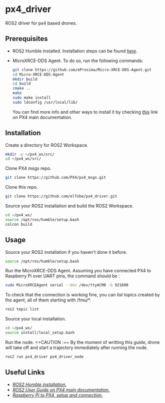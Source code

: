 # px4_driver
ROS2 driver for px4 based drones.

## Prerequisites

- ROS2 Humble installed. Installation steps can be found *[here](https://docs.ros.org/en/humble/Installation/Ubuntu-Install-Debians.html)*.
- MicroXRCE-DDS Agent. To do so, run the following commands:
    ```sh
    git clone https://github.com/eProsima/Micro-XRCE-DDS-Agent.git
    cd Micro-XRCE-DDS-Agent
    mkdir build
    cd build
    cmake ..
    make
    sudo make install
    sudo ldconfig /usr/local/lib/
    ```

    You can find more info and other ways to install it by checking *[this](https://docs.px4.io/main/en/middleware/uxrce_dds.html)* link on PX4 main documentation.

## Installation

Create a directory for ROS2 Workspace.
```sh
mkdir -p ~/px4_ws/src/
cd ~/px4_ws/src/
```

Clone PX4 msgs repo.
```sh
git clone https://github.com/PX4/px4_msgs.git
```

Clone this repo.
```sh
git clone https://github.com/elTobe/px4_driver.git
```

Source your ROS2 installation and build the ROS2 Workspace.
```sh
cd ~/px4_ws/
source /opt/ros/humble/setup.bash
colcon build
```

## Usage

Source your ROS2 installation if you haven't done it before.
```sh
source /opt/ros/humble/setup.bash
```

Run the MicroXRCE-DDS Agent. Assuming you have connected PX4 to Raspberry Pi over UART pins, the command should be : 
```sh
sudo MicroXRCEAgent serial --dev /dev/ttyACM0 -b 921600
```

To check that the connection is working fine, you can list topics created by the agent, all of them starting with /fmu/*.
```sh
ros2 topic list
```

Source your local installation.
```sh
cd ~/px4_ws/
source install/local_setup.bash
```

Run the node. 
==CAUTION :== By the moment of writting this guide, drone will take off and start a trajectory immediately after running the node.
```sh
ros2 run px4_driver px4_driver_node
```

## Useful Links

- *[ROS2 Humble installation.](https://docs.ros.org/en/humble/Installation/Ubuntu-Install-Debians.html)*
- *[ROS2 User Guide on PX4 main documentation.](https://docs.px4.io/main/en/ros/ros2_comm.html)*
- *[Raspberry Pi to PX4, setup and connection.](https://docs.px4.io/main/en/companion_computer/pixhawk_rpi.html)*